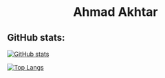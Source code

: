 <h1 align="center">Ahmad Akhtar</h1>

## GitHub stats:

[![GitHub stats](https://github-readme-stats.vercel.app/api?username=Unknown-0perator&theme=chartreuse-dark&show_icons=true)](https://github.com/Unknown-0perator)

[![Top Langs](https://github-readme-stats.vercel.app/api/top-langs/?username=Unknown-0perator&langs_count=8)](https://github.com/Unknown-0perator)
